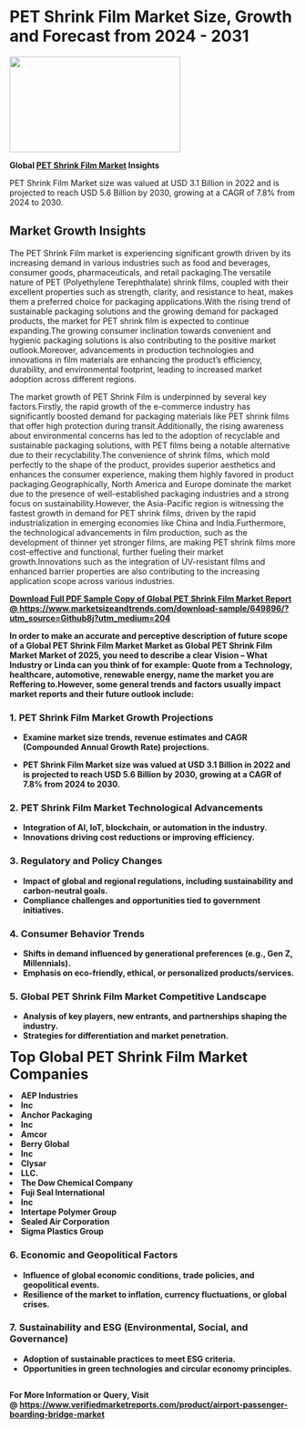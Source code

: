 <H1>PET Shrink Film Market Size, Growth and Forecast from 2024 - 2031</H1><img class="aligncenter size-medium wp-image-584254" src="https://thirdeyenews.in/wp-content/uploads/2024/09/Global-Market-Research-300x168.jpeg" alt="" width="300" height="168" /><p><strong>Global&nbsp;<a href="https://www.marketsizeandtrends.com/download-sample/649896/?utm_source=Github8j?utm_medium=204">PET Shrink Film Market</a> Insights</strong></p><p>PET Shrink Film Market size was valued at USD 3.1 Billion in 2022 and is projected to reach USD 5.6 Billion by 2030, growing at a CAGR of 7.8% from 2024 to 2030.</p><p><h2>Market Growth Insights</h2> <p>The PET Shrink Film market is experiencing significant growth driven by its increasing demand in various industries such as food and beverages, consumer goods, pharmaceuticals, and retail packaging.The versatile nature of PET (Polyethylene Terephthalate) shrink films, coupled with their excellent properties such as strength, clarity, and resistance to heat, makes them a preferred choice for packaging applications.With the rising trend of sustainable packaging solutions and the growing demand for packaged products, the market for PET shrink film is expected to continue expanding.The growing consumer inclination towards convenient and hygienic packaging solutions is also contributing to the positive market outlook.Moreover, advancements in production technologies and innovations in film materials are enhancing the product’s efficiency, durability, and environmental footprint, leading to increased market adoption across different regions.</p> <p><strong><a href="#"></a></strong></p> <p>The market growth of PET Shrink Film is underpinned by several key factors.Firstly, the rapid growth of the e-commerce industry has significantly boosted demand for packaging materials like PET shrink films that offer high protection during transit.Additionally, the rising awareness about environmental concerns has led to the adoption of recyclable and sustainable packaging solutions, with PET films being a notable alternative due to their recyclability.The convenience of shrink films, which mold perfectly to the shape of the product, provides superior aesthetics and enhances the consumer experience, making them highly favored in product packaging.Geographically, North America and Europe dominate the market due to the presence of well-established packaging industries and a strong focus on sustainability.However, the Asia-Pacific region is witnessing the fastest growth in demand for PET shrink films, driven by the rapid industrialization in emerging economies like China and India.Furthermore, the technological advancements in film production, such as the development of thinner yet stronger films, are making PET shrink films more cost-effective and functional, further fueling their market growth.Innovations such as the integration of UV-resistant films and enhanced barrier properties are also contributing to the increasing application scope across various industries.</p> <p><strong><a href="#"></p><p><span class=""><strong>Download Full PDF Sample Copy of Global PET Shrink Film Market Report</strong> @ <a href="https://www.marketsizeandtrends.com/download-sample/649896/?utm_source=Github8j?utm_medium=204" target="_blank">https://www.marketsizeandtrends.com/download-sample/649896/?utm_source=Github8j?utm_medium=204</a></span></p><p>In order to make an accurate and perceptive description of future scope of a Global&nbsp;PET Shrink Film Market Market as Global&nbsp;PET Shrink Film Market Market of 2025, you need to describe a clear Vision &ndash; What Industry or Linda can you think of for example: Quote from a Technology, healthcare, automotive, renewable energy, name the market you are Reffering to.However, some general trends and factors usually impact market reports and their future outlook include:</p><h3>1.&nbsp;<strong>PET Shrink Film Market Growth Projections</strong></h3><ul><li>Examine market size trends, revenue estimates and CAGR (Compounded Annual Growth Rate) projections.</li><li><p>PET Shrink Film Market size was valued at USD 3.1 Billion in 2022 and is projected to reach USD 5.6 Billion by 2030, growing at a CAGR of 7.8% from 2024 to 2030.</p></li></ul><h3>2.&nbsp;<strong>PET Shrink Film Market Technological Advancements</strong></h3><ul><li>Integration of AI, IoT, blockchain, or automation in the industry.</li><li>Innovations driving cost reductions or improving efficiency.</li></ul><h3>3.&nbsp;<strong>Regulatory and Policy Changes</strong></h3><ul><li>Impact of global and regional regulations, including sustainability and carbon-neutral goals.</li><li>Compliance challenges and opportunities tied to government initiatives.</li></ul><h3>4.&nbsp;<strong>Consumer Behavior Trends</strong></h3><ul><li>Shifts in demand influenced by generational preferences (e.g., Gen Z, Millennials).</li><li>Emphasis on eco-friendly, ethical, or personalized products/services.</li></ul><h3>5.&nbsp;<strong>Global PET Shrink Film Market Competitive Landscape</strong></h3><ul><li>Analysis of key players, new entrants, and partnerships shaping the industry.</li><li>Strategies for differentiation and market penetration.</li></ul><p data-pm-slice="1 1 []"><span style="color: inherit; font-family: inherit; font-size: 25px;">Top Global PET Shrink Film Market Companies</span></p><div class="" data-test-id=""><p><li>AEP Industries</li><li> Inc</li><li> Anchor Packaging</li><li> Inc</li><li> Amcor</li><li> Berry Global</li><li> Inc</li><li> Clysar</li><li> LLC.</li><li> The Dow Chemical Company</li><li> Fuji Seal International</li><li> Inc</li><li> Intertape Polymer Group</li><li> Sealed Air Corporation</li><li> Sigma Plastics Group</li></p></div><h3>6.&nbsp;<strong>Economic and Geopolitical Factors</strong></h3><ul><li>Influence of global economic conditions, trade policies, and geopolitical events.</li><li>Resilience of the market to inflation, currency fluctuations, or global crises.</li></ul><h3>7.&nbsp;<strong>Sustainability and ESG (Environmental, Social, and Governance)</strong></h3><ul><li>Adoption of sustainable practices to meet ESG criteria.</li><li>Opportunities in green technologies and circular economy principles.</li></ul><h2><strong style="font-size: 14px;">For More Information or Query, Visit @&nbsp;</strong><a style="background-color: #ffffff; font-size: 14px;" href="https://www.marketsizeandtrends.com/report/pet-shrink-film-market/" target="_blank">https://www.verifiedmarketreports.com/product/airport-passenger-boarding-bridge-market</a></h2>